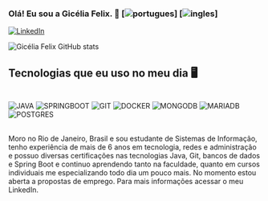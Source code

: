 ### Olá! Eu sou a Gicélia Felix. 🐰 [![portugues](https://img.shields.io/badge/lang-pt--br-green.svg)] [![ingles](https://img.shields.io/badge/lang-en-blue.svg)]
[![LinkedIn](https://img.shields.io/badge/LinkedIn-0077B5?style=for-the-badge&logo=linkedin&logoColor=white)](https://www.linkedin.com/in/gic%C3%A9lia-felix-4421b3306/)

![Gicélia Felix GitHub stats](https://github-readme-stats.vercel.app/api?username=GiceliaFelix&show_icons=true&theme=dracula)

## Tecnologias que eu uso no meu dia 🖥️

<div style="display: inline_block"> <br/> <img align="center" aLt="JAVA" src="https://img.shields.io/badge/java-%23ED8B00.svg?style=for-the-badge&logo=openjdk&logoColor=white" /> <img align="center" aLt="SPRINGBOOT" src="https://img.shields.io/badge/spring-%236DB33F.svg?style=for-the-badge&logo=spring&logoColor=white" /> <img align="center" aLt="GIT" src="https://img.shields.io/badge/git-%23F05033.svg?style=for-the-badge&logo=git&logoColor=white" />
<img align="center" aLt="DOCKER" src="https://img.shields.io/badge/docker-%230db7ed.svg?style=for-the-badge&logo=docker&logoColor=white" /> <img align="center" aLt="MONGODB" src="https://img.shields.io/badge/MongoDB-%234ea94b.svg?style=for-the-badge&logo=mongodb&logoColor=white" /> <img align="center" aLt="MARIADB" src="https://img.shields.io/badge/MariaDB-003545?style=for-the-badge&logo=mariadb&logoColor=white" /> <img align="center" aLt="POSTGRES" src="https://img.shields.io/badge/postgres-%23316192.svg?style=for-the-badge&logo=postgresql&logoColor=white" />
</div> </br>

Moro no Rio de Janeiro, Brasil e sou estudante de Sistemas de Informação, tenho experiência de mais de 6 anos em tecnologia, redes e administração e possuo diversas certificações nas tecnologias Java, Git, bancos de dados e Spring Boot e continuo aprendendo tanto na faculdade, quanto em cursos individuais me especializando todo dia um pouco mais. No momento estou aberta a propostas de emprego.
Para mais informações acessar o meu LinkedIn. 

<!--
**GiceliaFelix/GiceliaFelix** is a ✨ _special_ ✨ repository because its `README.md` (this file) appears on your GitHub profile.

Here are some ideas to get you started:

- 🔭 I’m currently working on ...
- 🌱 I’m currently learning ...
- 👯 I’m looking to collaborate on ...
- 🤔 I’m looking for help with ...
- 💬 Ask me about ...
- 📫 How to reach me: ...
- 😄 Pronouns: ...
- ⚡ Fun fact: ...
-->
